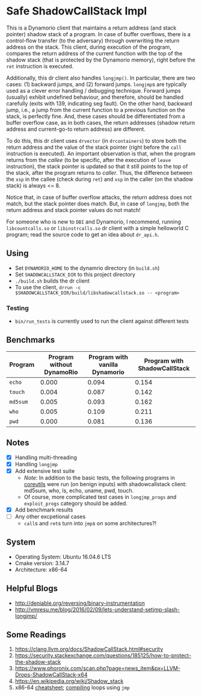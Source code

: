 # Safe ShadowCallStack Impl

This is a Dynamorio client that maintains a return address (and stack pointer) shadow stack of a program. In case of buffer overflows, there is a control-flow transfer (to the adversary) through overwriting the return address on the stack. This client, during execution of the program, compares the return address of the current function with the top of the shadow stack (that is protected by the Dynamorio memory), right before the `ret` instruction is executed.

Additionally, this dr client also handles `longjmp()`. In particular, there are two cases: (1) backward jumps, and (2) forward jumps. `longjmp`s are typically used as a clever error handling / debugging technique. Forward jumps (usually) exhibit undefined behaviour, and therefore, should be handled carefully (exits with 139, indicating seg fault). On the other hand, backward jump, i.e., a jump from the current function to a previous function on the stack, is perfectly fine. And, these cases should be differentiated from a buffer overflow case, as in both cases, the return addresses (shadow return address and current-go-to return address) are different.

To do this, this dr client uses `drvector` (in `drcontainers`) to store both the return address and the value of the stack pointer (right before the `call` instruction is executed). An important observation is that, when the program returns from the _callee_ (to be specific, after the execution of `leave` instruction), the stack pointer is updated so that it still points to the top of the stack, after the program returns to _caller_. Thus, the difference between the `xsp` in the callee (check during `ret`) and `xsp` in the caller (on the shadow stack) is always <= 8.

Notice that, in case of buffer overflow attacks, the return address does not match, but the stack pointer does match. But, in case of `longjmp`, both the return address and stack pointer values do not match!

For someone who is new to `DBI` and Dynamorio, I recommend, running `libcountcalls.so` or `libinstrcalls.so` dr client with a simple helloworld C program; read the source code to get an idea about `dr_api.h`.

## Using

* Set `DYNAMORIO_HOME` to the dynamrio directory (in `build.sh`)
* Set `SHADOWCALLSTACK_DIR` to this project directory
* `./build.sh` builds the dr client
* To use the client, `drrun -c $SHADOWCALLSTACK_DIR/build/libshadowcallstack.so -- <program>`

### Testing

* `bin/run_tests` is currently used to run the client against different tests

## Benchmarks

Program | Program without DynamoRio | Program with vanilla Dynamorio | Program with ShadowCallStack |
------- | ------------------------- | ------------------------------ | ---------------------------- |
`echo`  | 0.000                     | 0.094                          | 0.154                        |
`touch` | 0.004                     | 0.087                          | 0.142                        |
`md5sum`| 0.005                     | 0.093                          | 0.162                        |
`who`   | 0.005                     | 0.109                          | 0.211                        |
`pwd`   | 0.000                     | 0.081                          | 0.136                        |

## Notes

* [x] Handling multi-threading
* [x] Handling `longjmp`
* [x] Add extensive test suite
  * *Note*: In addition to the basic tests, the following programs in [coreutils](http://www.maizure.org/projects/decoded-gnu-coreutils/) were run (on benign inputs) with shadowcallstack client: md5sum, who, ls, echo, uname, pwd, touch.
  * Of course, more complicated test cases in `longjmp_progs` and `exploit_progs` category should be added.
* [x] Add benchmark results
* [ ] Any other excpetional cases
  * `call`s and `ret`s turn into `jmp`s on some architectures?!

## System

* Operating System: Ubuntu 16.04.6 LTS
* Cmake version: 3.14.7
* Architecture: x86-64

## Helpful Blogs

* http://deniable.org/reversing/binary-instrumentation
* http://vmresu.me/blog/2016/02/09/lets-understand-setjmp-slash-longjmp/

## Some Readings

1. https://clang.llvm.org/docs/ShadowCallStack.html#security
2. https://security.stackexchange.com/questions/185125/how-to-protect-the-shadow-stack
3. https://www.phoronix.com/scan.php?page=news_item&px=LLVM-Drops-ShadowCallStack-x64
4. https://en.wikipedia.org/wiki/Shadow_stack
5. x86-64 [cheatsheet](https://cs.brown.edu/courses/cs033/docs/guides/x64_cheatsheet.pdf); [compiling](https://w3.cs.jmu.edu/lam2mo/cs261_2017_08/files/12-asm_ctrlflow.pdf) loops using `jmp`
